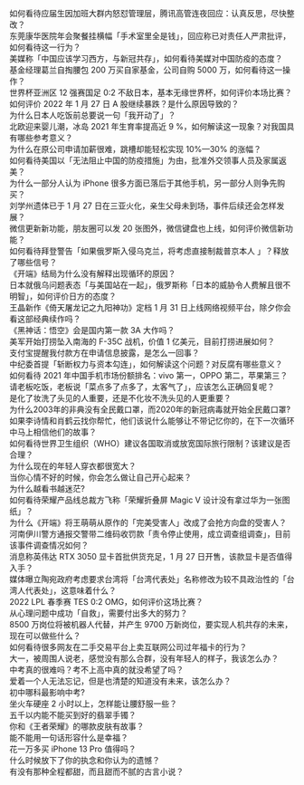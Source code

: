 如何看待应届生因加班大群内怒怼管理层，腾讯高管连夜回应：认真反思，尽快整改？  
东莞康华医院年会聚餐挂横幅「手术室里全是钱」，回应称已对责任人严肃批评，如何看待这一行为？  
美媒称「中国应该学习西方，与新冠共存」，如何看待美媒对中国防疫的态度？  
基金经理葛兰自掏腰包 200 万买自家基金，公司自购 5000 万，如何看待这一操作？  
世界杯亚洲区 12 强赛国足 0:2 不敌日本，基本无缘世界杯，如何评价本场比赛？  
如何评价 2022 年 1 月 27 日 A 股继续暴跌？是什么原因导致的？  
为什么日本人吃饭前总要说一句「我开动了」？  
北欧迎来婴儿潮，冰岛 2021 年生育率提高近 9 %，如何解读这一现象？对我国具有哪些参考意义？  
为什么在原公司申请加薪很难，跳槽却能轻松实现 10%—30% 的涨幅？  
如何看待美国以「无法阻止中国的防疫措施」为由，批准外交领事人员及家属返美？  
为什么一部分人认为 iPhone 很多方面已落后于其他手机，另一部分人则争先购买？  
刘学州遗体已于 1 月 27 日在三亚火化，亲生父母未到场，事件后续还会怎样发展？  
微信更新新功能，朋友圈可以发 20 张图外，微信键盘也上线，如何评价微信新功能？  
如何看待拜登警告「如果俄罗斯入侵乌克兰，将考虑直接制裁普京本人 」？释放了哪些信号？  
《开端》结局为什么没有解释出现循环的原因？  
日本就俄乌问题表态「与美国站在一起」，俄罗斯称「日本的威胁令人费解且很不明智」，如何评价日方的态度？  
王晶新作《倚天屠龙记之九阳神功》定档 1 月 31 日上线网络视频平台，除夕你会看这部经典续作吗？  
《黑神话：悟空》会是国内第一款 3A 大作吗？  
美军开始打捞坠入南海的 F-35C 战机，价值 1 亿美元，目前打捞进展如何？  
支付宝提醒我付款方在申请信息披露，是怎么一回事？  
中纪委首提「斩断权力与资本勾连」，如何解读这个问题？对反腐有哪些意义？  
如何看待 2021 年中国手机市场份额排名：vivo 第一，OPPO 第二，苹果第三？  
请老板吃饭，老板说「菜点多了点多了，太客气了」，应该怎么正确回复呢？  
是化了妆洗了头见的人重要，还是不化妆不洗头见的人更重要？  
为什么2003年的非典没有全民戴口罩，而2020年的新冠病毒就开始全民戴口罩?  
如果李诗情和肖鹤云找你帮忙，他们该说什么能够让不带记忆你的，在下一次循环中马上相信他们的故事？  
如何看待世界卫生组织（WHO）建议各国取消或放宽国际旅行限制？该建议是否合理？  
为什么现在的年轻人穿衣都很宽大？  
当你心情不好的时候，你会怎么做让自己开心起来？  
为什么越看书越迷茫?  
如何看待荣耀产品线总裁方飞称「荣耀折叠屏 Magic V 设计没有拿过华为一张图纸」？  
为什么《开端》将王萌萌从原作的「完美受害人」改成了会抢方向盘的受害人？  
河南伊川警方通报交警带二维码收罚款「责令停止使用，成立调查组调查」，目前该事件调查情况如何？  
消息称英伟达 RTX 3050 显卡首批供货充足，1 月 27 日开售，该款显卡是否值得入手？  
媒体曝立陶宛政府考虑要求台湾将「台湾代表处」名称修改为较不具政治性的「台湾人代表处」，这意味着什么？  
2022 LPL 春季赛 TES 0:2 OMG，如何评价这场比赛？  
从心理问题中成功「自救」，需要付出多大的努力？  
8500 万岗位将被机器人代替，并产生 9700 万新岗位，要实现人机共存的未来，现在可以做些什么？  
如何看待很多网友在二手交易平台上卖互联网公司过年福卡的行为？  
大一，被周围人说老，感觉没有那么合群，没有年轻人的样子，我该怎么办？  
中考真的很难吗？考不上高中真的就没希望了吗？  
爱着一个人无法忘记，但是也清楚的知道没有未来，该怎么办？  
初中哪科最影响中考?  
坐火车硬座 2 小时以上，怎样能让腰舒服一些？  
五千以内能不能买到好的翡翠手镯？  
你和《王者荣耀》的哪款皮肤有故事？  
能不能用一句话形容什么是幸福？  
花一万多买 iPhone 13 Pro 值得吗？  
什么时候放下了你的执念和你认为的遗憾？  
有没有那种全程都甜，而且甜而不腻的古言小说？  
